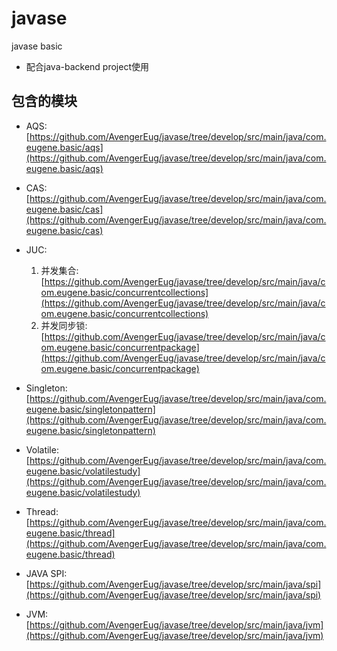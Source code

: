 # javase
javase basic

* 配合java-backend project使用

## 包含的模块

* AQS: [https://github.com/AvengerEug/javase/tree/develop/src/main/java/com.eugene.basic/aqs](https://github.com/AvengerEug/javase/tree/develop/src/main/java/com.eugene.basic/aqs)

* CAS: [https://github.com/AvengerEug/javase/tree/develop/src/main/java/com.eugene.basic/cas](https://github.com/AvengerEug/javase/tree/develop/src/main/java/com.eugene.basic/cas)

* JUC: 
  1. 并发集合: [https://github.com/AvengerEug/javase/tree/develop/src/main/java/com.eugene.basic/concurrentcollections](https://github.com/AvengerEug/javase/tree/develop/src/main/java/com.eugene.basic/concurrentcollections)
  2. 并发同步锁: [https://github.com/AvengerEug/javase/tree/develop/src/main/java/com.eugene.basic/concurrentpackage](https://github.com/AvengerEug/javase/tree/develop/src/main/java/com.eugene.basic/concurrentpackage)

* Singleton: [https://github.com/AvengerEug/javase/tree/develop/src/main/java/com.eugene.basic/singletonpattern](https://github.com/AvengerEug/javase/tree/develop/src/main/java/com.eugene.basic/singletonpattern)

* Volatile: [https://github.com/AvengerEug/javase/tree/develop/src/main/java/com.eugene.basic/volatilestudy](https://github.com/AvengerEug/javase/tree/develop/src/main/java/com.eugene.basic/volatilestudy)

* Thread: [https://github.com/AvengerEug/javase/tree/develop/src/main/java/com.eugene.basic/thread](https://github.com/AvengerEug/javase/tree/develop/src/main/java/com.eugene.basic/thread)

* JAVA SPI: [https://github.com/AvengerEug/javase/tree/develop/src/main/java/spi](https://github.com/AvengerEug/javase/tree/develop/src/main/java/spi)

* JVM:  [https://github.com/AvengerEug/javase/tree/develop/src/main/java/jvm](https://github.com/AvengerEug/javase/tree/develop/src/main/java/jvm)
